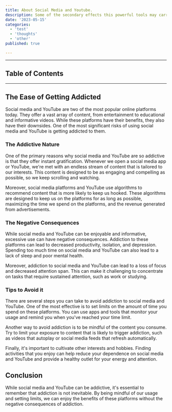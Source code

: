 ```yaml
---
title: About Social Media and Youtube.
description: Some of the secondary effects this powerful tools may carry on the side.
date: '2023-05-15'
categories:
  - 'test'
  - 'thoughts'
  - 'other'
published: true

---
```


---

## Table of Contents

---

## The Ease of Getting Addicted 

Social media and YouTube are two of the most popular online platforms today. They offer a vast array of content, from entertainment to educational and informative videos. While these platforms have their benefits, they also have their downsides. One of the most significant risks of using social media and YouTube is getting addicted to them.

### The Addictive Nature

One of the primary reasons why social media and YouTube are so addictive is that they offer instant gratification. Whenever we open a social media app or YouTube, we're met with an endless stream of content that is tailored to our interests. This content is designed to be as engaging and compelling as possible, so we keep scrolling and watching.

Moreover, social media platforms and YouTube use algorithms to recommend content that is more likely to keep us hooked. These algorithms are designed to keep us on the platforms for as long as possible, maximizing the time we spend on the platforms, and the revenue generated from advertisements.

### The Negative Consequences

While social media and YouTube can be enjoyable and informative, excessive use can have negative consequences. Addiction to these platforms can lead to decreased productivity, isolation, and depression. Spending too much time on social media and YouTube can also lead to a lack of sleep and poor mental health.

Moreover, addiction to social media and YouTube can lead to a loss of focus and decreased attention span. This can make it challenging to concentrate on tasks that require sustained attention, such as work or studying.

### Tips to Avoid it

There are several steps you can take to avoid addiction to social media and YouTube. One of the most effective is to set limits on the amount of time you spend on these platforms. You can use apps and tools that monitor your usage and remind you when you've reached your time limit.

Another way to avoid addiction is to be mindful of the content you consume. Try to limit your exposure to content that is likely to trigger addiction, such as videos that autoplay or social media feeds that refresh automatically.

Finally, it's important to cultivate other interests and hobbies. Finding activities that you enjoy can help reduce your dependence on social media and YouTube and provide a healthy outlet for your energy and attention.

## Conclusion

While social media and YouTube can be addictive, it's essential to remember that addiction is not inevitable. By being mindful of our usage and setting limits, we can enjoy the benefits of these platforms without the negative consequences of addiction.
